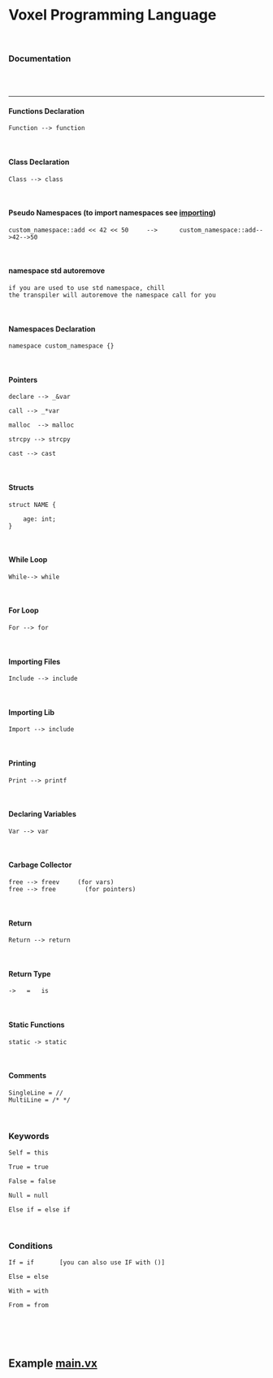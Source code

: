 # Voxel Programming Language


<br>

### Documentation



<br>

<br>

***

#### Functions Declaration

	Function --> function
	
	
<br>

#### Class Declaration

	Class --> class
	
<br>


#### Pseudo Namespaces (to import namespaces see [importing](https://github.com/UnityTheCoder/Voxel/blob/main/doc/README.md#importing-lib))

	custom_namespace::add << 42 << 50     -->      custom_namespace::add-->42-->50
	
<br>

#### namespace std autoremove

	if you are used to use std namespace, chill
	the transpiler will autoremove the namespace call for you
	
<br>

#### Namespaces Declaration

	namespace custom_namespace {}
	
<br>

#### Pointers

	declare --> _&var
	
	call --> _*var
	
	malloc  --> malloc
	
	strcpy --> strcpy
	
	cast --> cast
	
	
<br>

#### Structs
	struct NAME {
	
		age: int;
	}
	
<br>

#### While Loop
	While--> while
	
<br>

#### For Loop

	For --> for
	
<br>

#### Importing Files

	Include --> include
	
	
<br>

#### Importing Lib

	Import --> include
	
	
<br>

#### Printing

	Print --> printf
	
	
<br>

#### Declaring Variables

	Var --> var
	
	
<br>

#### Carbage Collector

	free --> freev     (for vars)
	free --> free        (for pointers)
	
	
<br>

#### Return

	Return --> return
	
	
<br>

#### Return Type

	->   =   is
	
	
<br>

#### Static Functions

	static -> static
	
	
<br>


#### Comments

	SingleLine = //
	MultiLine = /* */
	
	
<br>

### Keywords

	Self = this
	
	True = true
	
	False = false
	
	Null = null
	
	Else if = else if
	
	
<br>

### Conditions

	If = if       [you can also use IF with ()]
	
	Else = else
	
	With = with
	
	From = from
	
<br>
<br>
<br>


## Example [main.vx](https://github.com/UnityTheCoder/Voxel/blob/main/examples/main.vx) 